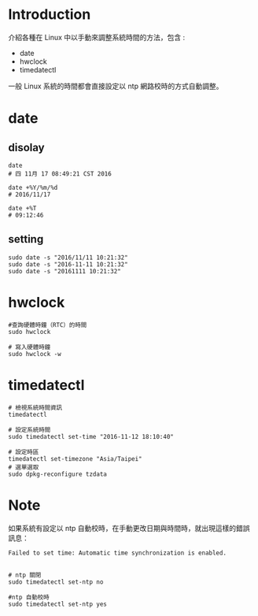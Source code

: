 # Introduction

介紹各種在 Linux 中以手動來調整系統時間的方法，包含 :

* date
* hwclock 
* timedatectl 

一般 Linux 系統的時間都會直接設定以 ntp 網路校時的方式自動調整。

# date

## disolay 

    date
    # 四 11月 17 08:49:21 CST 2016

    date +%Y/%m/%d
    # 2016/11/17

    date +%T
    # 09:12:46

## setting

    sudo date -s "2016/11/11 10:21:32"
    sudo date -s "2016-11-11 10:21:32"
    sudo date -s "20161111 10:21:32"

# hwclock

    #查詢硬體時鐘（RTC）的時間
    sudo hwclock

    # 寫入硬體時鐘
    sudo hwclock -w

# timedatectl

    # 檢視系統時間資訊
    timedatectl

    # 設定系統時間
    sudo timedatectl set-time "2016-11-12 18:10:40"

    # 設定時區
    timedatectl set-timezone "Asia/Taipei"
    # 選單選取
    sudo dpkg-reconfigure tzdata

# Note

如果系統有設定以 ntp 自動校時，在手動更改日期與時間時，就出現這樣的錯誤訊息：

    Failed to set time: Automatic time synchronization is enabled.


    # ntp 關閉
    sudo timedatectl set-ntp no
    
    #ntp 自動校時
    sudo timedatectl set-ntp yes
